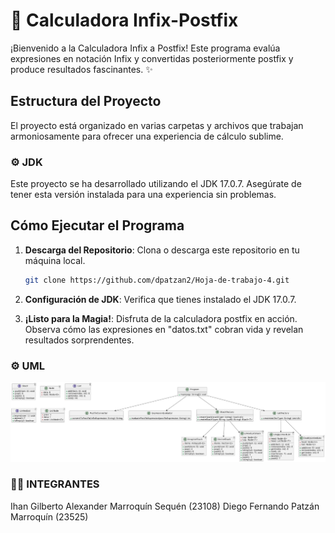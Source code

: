 # 🚀 Calculadora Infix-Postfix

¡Bienvenido a la Calculadora Infix a Postfix! Este programa evalúa expresiones en notación Infix y convertidas posteriormente postfix y produce resultados fascinantes. ✨

## Estructura del Proyecto

El proyecto está organizado en varias carpetas y archivos que trabajan armoniosamente para ofrecer una experiencia de cálculo sublime.

### ⚙️ JDK

Este proyecto se ha desarrollado utilizando el JDK 17.0.7. Asegúrate de tener esta versión instalada para una experiencia sin problemas.

## Cómo Ejecutar el Programa

1. **Descarga del Repositorio**: Clona o descarga este repositorio en tu máquina local.

    ```bash
    git clone https://github.com/dpatzan2/Hoja-de-trabajo-4.git
    ```

2. **Configuración de JDK**: Verifica que tienes instalado el JDK 17.0.7.



4. **¡Listo para la Magia!**: Disfruta de la calculadora postfix en acción. Observa cómo las expresiones en "datos.txt" cobran vida y revelan resultados sorprendentes.


### ⚙️ UML
![Ejemplo de imagen](UML5.jpeg)

### 👨‍🦱 INTEGRANTES

Ihan Gilberto Alexander Marroquín Sequén (23108)
Diego Fernando Patzán Marroquín (23525)
